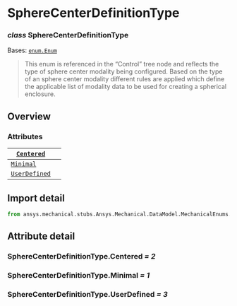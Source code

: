 # SphereCenterDefinitionType

### *class* SphereCenterDefinitionType

Bases: [`enum.Enum`](https://docs.python.org/3/library/enum.html#enum.Enum)

> This enum is referenced in the “Control” tree node and reflects the type of sphere center modality being configured. Based on the type of an sphere center modality different rules are applied which define the applicable list of modality data to be used for creating a spherical enclosure.

> <!-- !! processed by numpydoc !! -->

## Overview

### Attributes

| [`Centered`](#SphereCenterDefinitionType.Centered)       |    |
|----------------------------------------------------------|----|
| [`Minimal`](#SphereCenterDefinitionType.Minimal)         |    |
| [`UserDefined`](#SphereCenterDefinitionType.UserDefined) |    |

## Import detail

```python
from ansys.mechanical.stubs.Ansys.Mechanical.DataModel.MechanicalEnums.MeshWorkflow import SphereCenterDefinitionType
```

## Attribute detail

### SphereCenterDefinitionType.Centered *= 2*

### SphereCenterDefinitionType.Minimal *= 1*

### SphereCenterDefinitionType.UserDefined *= 3*
